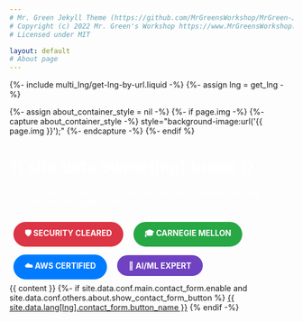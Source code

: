 ```yaml
---
# Mr. Green Jekyll Theme (https://github.com/MrGreensWorkshop/MrGreen-JekyllTheme)
# Copyright (c) 2022 Mr. Green's Workshop https://www.MrGreensWorkshop.com
# Licensed under MIT

layout: default
# About page
---
```

{%- include multi_lng/get-lng-by-url.liquid -%}
{%- assign lng = get_lng -%}

{%- assign about_container_style = nil -%}
{%- if page.img -%}
  {%- capture about_container_style -%} style="background-image:url('{{ page.img }}');" {%- endcapture -%}
{%- endif %}

<div class="multipurpose-container project-heading-container" {{about_container_style}}>
  <h1 style="color:white;">{{ site.data.owner[lng].brand }}</h1>
  <p style="color:white;">MLOps Engineer specializing in production-ready machine learning infrastructure and applications</p>
  <div style="margin-top: 20px;">
    <span style="background-color: #dc3545; color: white; padding: 10px 20px; border-radius: 25px; font-weight: bold; margin: 5px; display: inline-block; border: 2px solid white;">🛡️ SECURITY CLEARED</span>
    <span style="background-color: #28a745; color: white; padding: 10px 20px; border-radius: 25px; font-weight: bold; margin: 5px; display: inline-block; border: 2px solid white;">🎓 CARNEGIE MELLON</span>
    <span style="background-color: #007bff; color: white; padding: 10px 20px; border-radius: 25px; font-weight: bold; margin: 5px; display: inline-block; border: 2px solid white;">☁️ AWS CERTIFIED</span>
    <span style="background-color: #6f42c1; color: white; padding: 10px 20px; border-radius: 25px; font-weight: bold; margin: 5px; display: inline-block; border: 2px solid white;">🚀 AI/ML EXPERT</span>
  </div>
</div>

<div class="multipurpose-container">
  <div class="row">
    <div class="col-md-12">
      <div class="markdown-style">
        {{ content }}
        {%- if site.data.conf.main.contact_form.enable and site.data.conf.others.about.show_contact_form_button %}
          <a href="javascript:void(0);" class="btn-base " onclick="ContactForm.show();" role="button">{{ site.data.lang[lng].contact_form.button_name }}</a>
        {% endif -%}
      </div>
    </div>
  </div>
</div>
